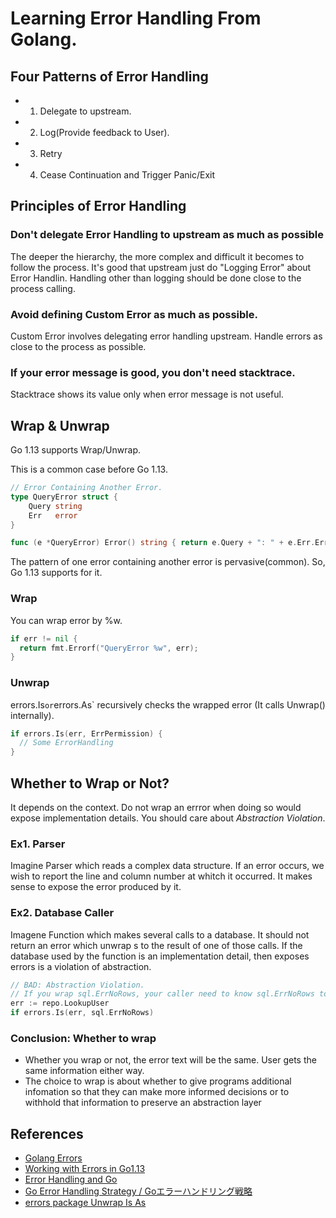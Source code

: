 
# Learning Error Handling From Golang.

## Four Patterns of Error Handling

- 1. Delegate to upstream.
- 2. Log(Provide feedback to User).
- 3. Retry
- 4. Cease Continuation and Trigger Panic/Exit


## Principles of Error Handling
### Don't delegate Error Handling to upstream as much as possible

The deeper the hierarchy, the more complex and difficult it becomes to follow the process. 
It's good that upstream just do "Logging Error" about Error Handlin. 
Handling other than logging should be done close to the process calling.


### Avoid defining Custom Error as much as possible.
Custom Error involves delegating error handling upstream. Handle errors as close to the process as possible.

### If your error message is good, you don't need stacktrace. 
Stacktrace shows its value only when error message is not useful. 

## Wrap & Unwrap
Go 1.13 supports Wrap/Unwrap.

This is a common case before Go 1.13. 

```go:sample.go
// Error Containing Another Error.
type QueryError struct {
    Query string
    Err   error
}

func (e *QueryError) Error() string { return e.Query + ": " + e.Err.Error() }
```

The pattern of one error containing another error is pervasive(common). So, Go 1.13 supports for it.

### Wrap
You can wrap error by %w. 

```go:sample.go
if err != nil {
  return fmt.Errorf("QueryError %w", err);
}
```

### Unwrap

errors.Is` or `errors.As` recursively checks the wrapped error (It calls Unwrap() internally). 

```go:sample.go
if errors.Is(err, ErrPermission) {
  // Some ErrorHandling 
}
```


## Whether to Wrap or Not?
It depends on the context. Do not wrap an errror when doing so would expose implementation details. You should care about *Abstraction Violation*.

### Ex1. Parser
Imagine Parser which reads a complex data structure. If an error occurs, we wish to report the line and column number at whitch it occurred. It makes sense to expose the error produced by it.

### Ex2. Database Caller
Imagene Function which makes several calls to a database. It should not return an error which unwrap s to the result of one of those calls. If the database used by the function is an implementation detail, then exposes errors is a violation of abstraction. 

``` go:bad_example.go
// BAD: Abstraction Violation.
// If you wrap sql.ErrNoRows, your caller need to know sql.ErrNoRows to handle the error.
err := repo.LookupUser
if errors.Is(err, sql.ErrNoRows)
```

### Conclusion: Whether to wrap
- Whether you wrap or not, the error text will be the same. User gets the same information either way.
- The choice to wrap is about whether to give programs additional infomation so that they can make more informed decisions or to withhold that information to preserve an abstraction layer

## References
- [Golang Errors](https://earthly.dev/blog/golang-errors/)
- [Working with Errors in Go1.13](https://go.dev/blog/go1.13-errors)
- [Error Handling and Go](https://go.dev/blog/error-handling-and-go)
- [Go Error Handling Strategy / Goエラーハンドリング戦略](https://zenn.dev/nobonobo/articles/0b722c9c2b18d5#%E3%82%A8%E3%83%A9%E3%83%BC%E3%83%8F%E3%83%B3%E3%83%89%E3%83%AA%E3%83%B3%E3%82%B0%E3%81%AE%EF%BC%94%E7%A8%AE)
- [errors package Unwrap Is As](https://debimate.jp/2021/12/14/)
